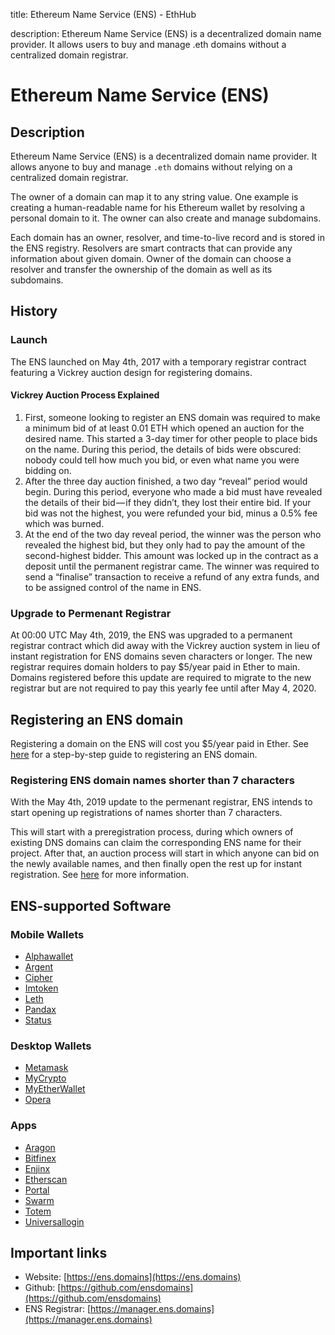 title: Ethereum Name Service (ENS) - EthHub

description: Ethereum Name Service (ENS) is a decentralized domain name provider. It allows users to buy and manage .eth domains without a centralized domain registrar.

# Ethereum Name Service \(ENS\)

## Description

Ethereum Name Service \(ENS\) is a decentralized domain name provider. It allows anyone to buy and manage `.eth` domains without relying on a centralized domain registrar.

The owner of a domain can map it to any string value. One example is creating a human-readable name for his Ethereum wallet by resolving a personal domain to it. The owner can also create and manage subdomains.

Each domain has an owner, resolver, and time-to-live record and is stored in the ENS registry. Resolvers are smart contracts that can provide any information about given domain. Owner of the domain can choose a resolver and transfer the ownership of the domain as well as its subdomains.

## History
### Launch
The ENS launched on May 4th, 2017 with a temporary registrar contract featuring a Vickrey auction design for registering domains. 
#### Vickrey Auction Process Explained
1. First, someone looking to register an ENS domain was required to make a minimum bid of at least 0.01 ETH which opened an auction for the desired name. This started a 3-day timer for other people to place bids on the name. During this period, the details of bids were obscured: nobody could tell how much you bid, or even what name you were bidding on.
2. After the three day auction finished, a two day “reveal” period would begin. During this period, everyone who made a bid must have revealed the details of their bid — if they didn’t, they lost their entire bid. If your bid was not the highest, you were refunded your bid, minus a 0.5% fee which was burned.
3. At the end of the two day reveal period, the winner was the person who revealed the highest bid, but they only had to pay the amount of the second-highest bidder. This amount was locked up in the contract as a deposit until the permanent registrar came. The winner was required to send a “finalise” transaction to receive a refund of any extra funds, and to be assigned control of the name in ENS.
### Upgrade to Permenant Registrar
At 00:00 UTC May 4th, 2019, the ENS was upgraded to a permanent registrar contract which did away with the Vickrey auction system in lieu of instant registration for ENS domains seven characters or longer. The new registrar requires domain holders to pay $5/year paid in Ether to main. Domains registered before this update are required to migrate to the new registrar but are not required to pay this yearly fee until after May 4, 2020.

## Registering an ENS domain
Registering a domain on the ENS will cost you $5/year paid in Ether. See [here](https://medium.com/the-ethereum-name-service/step-by-step-guide-to-registering-a-eth-name-on-the-new-ens-registrar-c07d3ab9d6a6) for a step-by-step guide to registering an ENS domain. 

### Registering ENS domain names shorter than 7 characters
With the May 4th, 2019 update to the permenant registrar, ENS intends to start opening up registrations of names shorter than 7 characters.

This will start with a preregistration process, during which owners of existing DNS domains can claim the corresponding ENS name for their project. After that, an auction process will start in which anyone can bid on the newly available names, and then finally open the rest up for instant registration. See [here](https://discuss.ens.domains/t/short-name-auction-reservation-process-proposed-process/836) for more information.

## ENS-supported Software
### Mobile Wallets
* [Alphawallet](https://alphawallet.com/)
* [Argent](https://www.argent.xyz/)
* [Cipher](https://www.cipherbrowser.com/)
* [Imtoken](https://token.im/)
* [Leth](https://www.inzhoop.com/)
* [Pandax](https://www.pandax.tech/)
* [Status](https://status.im/)
### Desktop Wallets
* [Metamask](https://metamask.io/)
* [MyCrypto](https://mycrypto.com/)
* [MyEtherWallet](https://myetherwallet.com/)
* [Opera](https://www.opera.com/)
### Apps
* [Aragon](https://aragon.one/)
* [Bitfinex](https://www.bitfinex.com/)
* [Enjinx](https://enjinx.io/)
* [Etherscan](https://etherscan.io/)
* [Portal](https://www.portal.network/)
* [Swarm](https://github.com/ethersphere/swarm)
* [Totem](https://totem.network/)
* [Universallogin](https://universallogin.io/)
## Important links

* Website: [https://ens.domains](https://ens.domains)
* Github: [https://github.com/ensdomains](https://github.com/ensdomains)
* ENS Registrar: [https://manager.ens.domains](https://manager.ens.domains)

